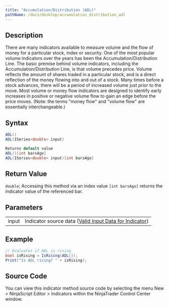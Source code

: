 ```yaml
---
title: "Accumulation/Distribution (ADL)"
pathName: /docs/desktop/accumulation_distribution_adl
---
```


## Description

There are many indicators available to measure volume and the flow of money for a particular stock, index or security. One of the most popular volume indicators over the years has been the Accumulation/Distribution Line. The basic premise behind volume indicators, including the Accumulation/Distribution Line, is that volume precedes price. Volume reflects the amount of shares traded in a particular stock, and is a direct reflection of the money flowing into and out of a stock. Many times before a stock advances, there will be a period of increased volume just prior to the move. Most volume or money flow indicators are designed to identify early increases in positive or negative volume flow to gain an edge before the price moves. (Note: the terms "money flow" and "volume flow" are essentially interchangeable.)

## Syntax

```csharp
ADL()
ADL(ISeries<double> input)

Returns default value
ADL()[int barsAgo]
ADL(ISeries<double> input)[int barsAgo]
```

## Return Value

`double`; Accessing this method via an index value `[int barsAgo]` returns the indicator value of the referenced bar.

## Parameters

|  |  |
| --- | --- |
| input | Indicator source data ([Valid Input Data for Indicator](/docs/desktop/valid_input_data_for_indicator)) |

## Example

```csharp
// Evaluates if ADL is rising
bool isRising = IsRising(ADL());
Print("Is ADL rising? " + isRising);
```

## Source Code

You can view this indicator method source code by selecting the menu New > NinjaScript Editor > Indicators within the NinjaTrader Control Center window.
